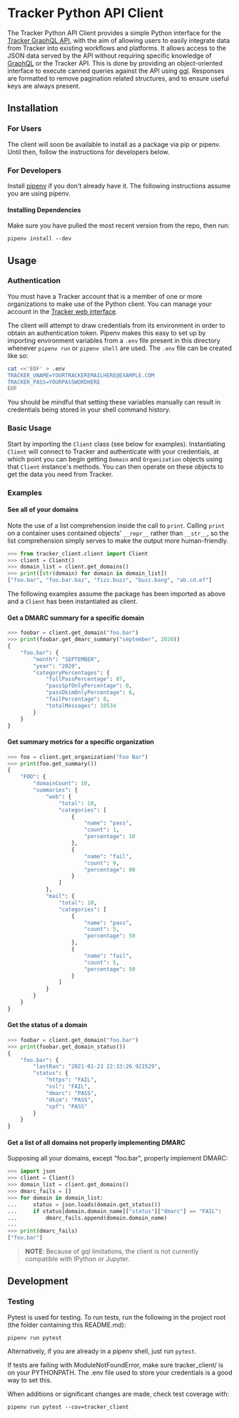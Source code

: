 # Tracker Python API Client

The Tracker Python API Client provides a simple Python interface for the [Tracker GraphQL API](https://github.com/canada-ca/tracker/blob/master/api-js/README.md), with the aim of allowing users to easily integrate data from Tracker into existing workflows and platforms. It allows access to the JSON data served by the API without requiring specific knowledge of [GraphQL](https://graphql.org/) or the Tracker API. This is done by providing an object-oriented interface to execute canned queries against the API using [gql](https://github.com/graphql-python/gql). Responses are formatted to remove pagination related structures, and to ensure useful keys are always present.


## Installation

### For Users

The client will soon be available to install as a package via pip or pipenv. Until then, follow the instructions for developers below.

### For Developers

Install [pipenv](https://pypi.org/project/pipenv/) if you don't already have it. The following instructions assume you are using pipenv.

#### Installing Dependencies 

Make sure you have pulled the most recent version from the repo, then run:

```shell
pipenv install --dev
```

## Usage


### Authentication

You must have a Tracker account that is a member of one or more organizations to make use of the Python client. You can manage your account in the [Tracker web interface](https://tracker.alpha.canada.ca/).

The client will attempt to draw credentials from its environment in order to obtain an authentication token. Pipenv makes this easy to set up by importing environment variables from a `.env` file present in this directory whenever `pipenv run` or `pipenv shell` are used. The `.env` file can be created like so:

```bash
cat <<'EOF' > .env
TRACKER_UNAME=YOURTRACKEREMAILHERE@EXAMPLE.COM
TRACKER_PASS=YOURPASSWORDHERE
EOF
```

You should be mindful that setting these variables manually can result in credentials being stored in your shell command history.

### Basic Usage

Start by importing the `Client` class (see below for examples). Instantiating `Client` will connect to Tracker and authenticate with your credentials, at which point you can begin getting `Domain` and `Organization` objects using that `Client` instance's methods. You can then operate on these objects to get the data you need from Tracker.

### Examples

#### See all of your domains

Note the use of a list comprehension inside the call to `print`. Calling `print` on a container uses contained objects' `__repr__` rather than `__str__`, so the list comprehension simply serves to make the output more human-friendly.

```python
>>> from tracker_client.client import Client
>>> client = Client()
>>> domain_list = client.get_domains()
>>> print([str(domain) for domain in domain_list])
["foo.bar", "foo.bar.baz", "fizz.buzz", "buzz.bang", "ab.cd.ef"]
```

The following examples assume the package has been imported as above and a `Client` has been instantiated as client.

#### Get a DMARC summary for a specific domain

```python
>>> foobar = client.get_domain("foo.bar")
>>> print(foobar.get_dmarc_summary("september", 2020))
{
    "foo.bar": {
        "month": "SEPTEMBER",
        "year": "2020",
        "categoryPercentages": {
            "fullPassPercentage": 87,
            "passSpfOnlyPercentage": 0,
            "passDkimOnlyPercentage": 6,
            "failPercentage": 8,
            "totalMessages": 10534
        }
    }
}
```

#### Get summary metrics for a specific organization

```python
>>> foo = client.get_organization("Foo Bar")
>>> print(foo.get_summary())
{
    "FOO": {
        "domainCount": 10,
        "summaries": {
            "web": {
                "total": 10,
                "categories": [
                    {
                        "name": "pass",
                        "count": 1,
                        "percentage": 10
                    },
                    {
                        "name": "fail",
                        "count": 9,
                        "percentage": 90
                    }
                ]
            },
            "mail": {
                "total": 10,
                "categories": [
                    {
                        "name": "pass",
                        "count": 5,
                        "percentage": 50
                    },
                    {
                        "name": "fail",
                        "count": 5,
                        "percentage": 50
                    }
                ]
            }
        }
    }
}
```

#### Get the status of a domain 

```python
>>> foobar = client.get_domain("foo.bar")
>>> print(foobar.get_domain_status())
{
    "foo.bar": {
        "lastRan": "2021-01-23 22:33:26.921529",
        "status": {
            "https": "FAIL",
            "ssl": "FAIL",
            "dmarc": "PASS",
            "dkim": "PASS",
            "spf": "PASS"
        }
    }
}
```

#### Get a list of all domains not properly implementing DMARC

Supposing all your domains, except "foo.bar", properly implement DMARC:

```python
>>> import json
>>> client = Client()
>>> domain_list = client.get_domains()
>>> dmarc_fails = []
>>> for domain in domain_list:
...     status = json.loads(domain.get_status())
...     if status[domain.domain_name]["status"]["dmarc"] == "FAIL":
...         dmarc_fails.append(domain.domain_name)
...
>>> print(dmarc_fails)
["foo.bar"]
```

> **NOTE**: Because of gql limitations, the client is not currently compatible with IPython or Jupyter.

## Development

### Testing

Pytest is used for testing. To run tests, run the following in the project root (the folder containing this README.md):

```shell
pipenv run pytest
```

Alternatively, if you are already in a pipenv shell, just run `pytest`.

If tests are failing with ModuleNotFoundError, make sure tracker_client/ is on your PYTHONPATH. The .env file used to store your credentials is a good way to set this.

When additions or significant changes are made, check test coverage with:

```shell
pipenv run pytest --cov=tracker_client
```

